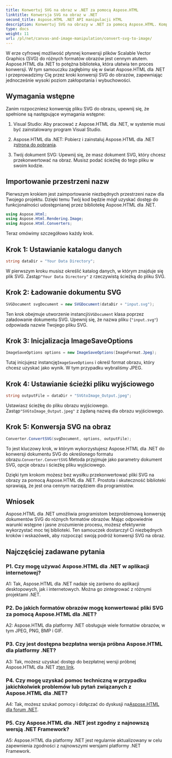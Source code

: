 ```yaml
---
title: Konwertuj SVG na obraz w .NET za pomocą Aspose.HTML
linktitle: Konwersja SVG na obraz w .NET
second_title: Aspose.HTML .NET API manipulacji HTML
description: Konwertuj SVG na obrazy w .NET za pomocą Aspose.HTML. Kompleksowy samouczek dla programistów. Łatwo przekształcaj dokumenty SVG do formatów JPEG, PNG, BMP i GIF.
type: docs
weight: 11
url: /pl/net/canvas-and-image-manipulation/convert-svg-to-image/
---
```


W erze cyfrowej możliwość płynnej konwersji plików Scalable Vector Graphics (SVG) do różnych formatów obrazów jest cennym atutem. Aspose.HTML dla .NET to potężna biblioteka, która ułatwia ten proces konwersji. W tym samouczku zagłębimy się w świat Aspose.HTML dla .NET i przeprowadzimy Cię przez kroki konwersji SVG do obrazów, zapewniając jednocześnie wysoki poziom zakłopotania i wybuchowości.

## Wymagania wstępne

Zanim rozpoczniesz konwersję pliku SVG do obrazu, upewnij się, że spełnione są następujące wymagania wstępne:

1. Visual Studio: Aby pracować z Aspose.HTML dla .NET, w systemie musi być zainstalowany program Visual Studio.

2.  Aspose.HTML dla .NET: Pobierz i zainstaluj Aspose.HTML dla .NET z[strona do pobrania](https://releases.aspose.com/html/net/).

3. Twój dokument SVG: Upewnij się, że masz dokument SVG, który chcesz przekonwertować na obraz. Musisz podać ścieżkę do tego pliku w swoim kodzie.

## Importowanie przestrzeni nazw


Pierwszym krokiem jest zaimportowanie niezbędnych przestrzeni nazw dla Twojego projektu. Dzięki temu Twój kod będzie mógł uzyskać dostęp do funkcjonalności udostępnianej przez bibliotekę Aspose.HTML dla .NET.

```csharp
using Aspose.Html;
using Aspose.Html.Rendering.Image;
using Aspose.Html.Converters;
```

Teraz omówimy szczegółowo każdy krok.

## Krok 1: Ustawianie katalogu danych

```csharp
string dataDir = "Your Data Directory";
```

 W pierwszym kroku musisz określić katalog danych, w którym znajduje się plik SVG. Zastąp`"Your Data Directory"` z rzeczywistą ścieżką do pliku SVG.

## Krok 2: Ładowanie dokumentu SVG

```csharp
SVGDocument svgDocument = new SVGDocument(dataDir + "input.svg");
```

 Ten krok obejmuje utworzenie instancji`SVGDocument` klasa poprzez załadowanie dokumentu SVG. Upewnij się, że nazwa pliku (`"input.svg"`) odpowiada nazwie Twojego pliku SVG.

## Krok 3: Inicjalizacja ImageSaveOptions

```csharp
ImageSaveOptions options = new ImageSaveOptions(ImageFormat.Jpeg);
```

 Tutaj inicjujesz instancję`ImageSaveOptions` i określ format obrazu, który chcesz uzyskać jako wynik. W tym przypadku wybraliśmy JPEG.

## Krok 4: Ustawianie ścieżki pliku wyjściowego

```csharp
string outputFile = dataDir + "SVGtoImage_Output.jpeg";
```

Ustawiasz ścieżkę do pliku obrazu wyjściowego. Zastąp`"SVGtoImage_Output.jpeg"` z żądaną nazwą dla obrazu wyjściowego.

## Krok 5: Konwersja SVG na obraz

```csharp
Converter.ConvertSVG(svgDocument, options, outputFile);
```

 To jest kluczowy krok, w którym wykorzystujesz Aspose.HTML dla .NET do konwersji dokumentu SVG do określonego formatu obrazu.`Converter.ConvertSVG` Metoda przyjmuje jako parametry dokument SVG, opcje obrazu i ścieżkę pliku wyjściowego.

Dzięki tym krokom możesz bez wysiłku przekonwertować pliki SVG na obrazy za pomocą Aspose.HTML dla .NET. Prostota i skuteczność biblioteki sprawiają, że jest ona cennym narzędziem dla programistów.

## Wniosek

Aspose.HTML dla .NET umożliwia programistom bezproblemową konwersję dokumentów SVG do różnych formatów obrazów. Mając odpowiednie warunki wstępne i jasne zrozumienie procesu, możesz efektywnie wykorzystać moc tej biblioteki. Ten samouczek dostarczył Ci niezbędnych kroków i wskazówek, aby rozpocząć swoją podróż konwersji SVG na obraz.

## Najczęściej zadawane pytania

### P1. Czy mogę używać Aspose.HTML dla .NET w aplikacji internetowej?

A1: Tak, Aspose.HTML dla .NET nadaje się zarówno do aplikacji desktopowych, jak i internetowych. Można go zintegrować z różnymi projektami .NET.

### P2. Do jakich formatów obrazów mogę konwertować pliki SVG za pomocą Aspose.HTML dla .NET?

A2: Aspose.HTML dla platformy .NET obsługuje wiele formatów obrazów, w tym JPEG, PNG, BMP i GIF.

### P3. Czy jest dostępna bezpłatna wersja próbna Aspose.HTML dla platformy .NET?

 A3: Tak, możesz uzyskać dostęp do bezpłatnej wersji próbnej Aspose.HTML dla .NET z[ten link](https://releases.aspose.com/).

### P4. Czy mogę uzyskać pomoc techniczną w przypadku jakichkolwiek problemów lub pytań związanych z Aspose.HTML dla .NET?

 A4: Tak, możesz szukać pomocy i dołączać do dyskusji na[Aspose.HTML dla forum .NET](https://forum.aspose.com/).

### P5. Czy Aspose.HTML dla .NET jest zgodny z najnowszą wersją .NET Framework?

A5: Aspose.HTML dla platformy .NET jest regularnie aktualizowany w celu zapewnienia zgodności z najnowszymi wersjami platformy .NET Framework.